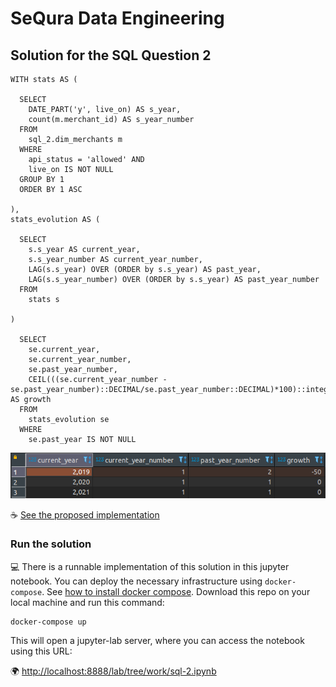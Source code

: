 
# SeQura Data Engineering

## Solution  for the SQL Question 2

```
WITH stats AS (

  SELECT
    DATE_PART('y', live_on) AS s_year,
    count(m.merchant_id) AS s_year_number  
  FROM 
    sql_2.dim_merchants m
  WHERE 
    api_status = 'allowed' AND 
    live_on IS NOT NULL
  GROUP BY 1
  ORDER BY 1 ASC

),
stats_evolution AS (

  SELECT 
    s.s_year AS current_year,
    s.s_year_number AS current_year_number,
    LAG(s.s_year) OVER (ORDER by s.s_year) AS past_year, 
    LAG(s.s_year_number) OVER (ORDER by s.s_year) AS past_year_number 
  FROM 
    stats s

)

  SELECT
    se.current_year,
    se.current_year_number,
    se.past_year_number,
    CEIL(((se.current_year_number - se.past_year_number)::DECIMAL/se.past_year_number::DECIMAL)*100)::integer AS growth
  FROM
    stats_evolution se
  WHERE
    se.past_year IS NOT NULL

```

![solution output](imgs/solutions_sql_2.png)

:coffee: [See the proposed implementation](work/sql-2.ipynb)

### Run the solution

:computer: There is a runnable implementation of this solution in this jupyter notebook. You can deploy the necessary infrastructure using `docker-compose`. See [how to install docker compose](https://docs.docker.com/compose/install/). Download this repo on your local machine and run this command:

```
docker-compose up
```

This will open a jupyter-lab server, where you can access the notebook using this URL:

:earth_africa: [http://localhost:8888/lab/tree/work/sql-2.ipynb](http://localhost:8888/lab/tree/work/sql-2.ipynb)
